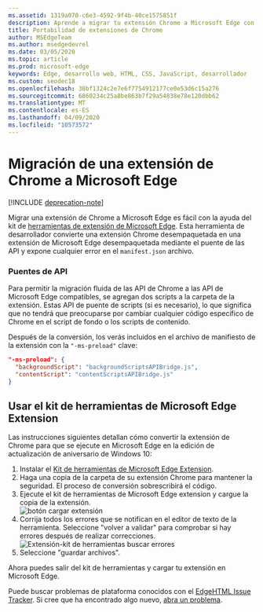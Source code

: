 ```yaml
---
ms.assetid: 1319a070-c6e3-4592-9f4b-40ce1575851f
description: Aprende a migrar tu extensión Chrome a Microsoft Edge con el kit de herramientas de Microsoft Edge Extension.
title: Portabilidad de extensiones de Chrome
author: MSEdgeTeam
ms.author: msedgedevrel
ms.date: 03/05/2020
ms.topic: article
ms.prod: microsoft-edge
keywords: Edge, desarrollo web, HTML, CSS, JavaScript, desarrollador
ms.custom: seodec18
ms.openlocfilehash: 38bf1324c2e7e6f7754912177ce0e53d6c15a276
ms.sourcegitcommit: 6860234c25a8be863b7f29a54838e78e120dbb62
ms.translationtype: MT
ms.contentlocale: es-ES
ms.lasthandoff: 04/09/2020
ms.locfileid: "10573572"
---
```

# Migración de una extensión de Chrome a Microsoft Edge  

[!INCLUDE [deprecation-note](../includes/deprecation-note.md)]  

Migrar una extensión de Chrome a Microsoft Edge es fácil con la ayuda del kit de [herramientas de extensión de Microsoft Edge](https://www.microsoft.com/store/p/microsoft-edge-extension-toolkit/9nblggh4txvb). Esta herramienta de desarrollador convierte una extensión Chrome desempaquetada en una extensión de Microsoft Edge desempaquetada mediante el puente de las API y expone cualquier error en el `manifest.json` archivo.


### Puentes de API
Para permitir la migración fluida de las API de Chrome a las API de Microsoft Edge compatibles, se agregan dos scripts a la carpeta de la extensión. Estas API de puente de scripts (si es necesario), lo que significa que no tendrá que preocuparse por cambiar cualquier código específico de Chrome en el script de fondo o los scripts de contenido.

Después de la conversión, los verás incluidos en el archivo de manifiesto de la extensión con la `"-ms-preload"` clave:

```json
"-ms-preload": {
  "backgroundScript": "backgroundScriptsAPIBridge.js",
  "contentScript": "contentScriptsAPIBridge.js"
}
```

## Usar el kit de herramientas de Microsoft Edge Extension

Las instrucciones siguientes detallan cómo convertir la extensión de Chrome para que se ejecute en Microsoft Edge en la edición de actualización de aniversario de Windows 10:

1. Instalar el [Kit de herramientas de Microsoft Edge Extension](https://www.microsoft.com/store/p/microsoft-edge-extension-toolkit/9nblggh4txvb).
2. Haga una copia de la carpeta de su extensión Chrome para mantener la seguridad. El proceso de conversión sobrescribirá el código. 
3. Ejecute el kit de herramientas de Microsoft Edge extension y cargue la copia de la extensión.  
 ![botón cargar extensión](./../media/save-folder.png)
4. Corrija todos los errores que se notifican en el editor de texto de la herramienta. Seleccione "volver a validar" para comprobar si hay errores después de realizar correcciones.  
 ![Extensión-kit de herramientas buscar errores](./../media/extension-toolkit.png)
5. Seleccione "guardar archivos".

Ahora puedes salir del kit de herramientas y cargar tu extensión en Microsoft Edge. 

Puede buscar problemas de plataforma conocidos con el [EdgeHTML Issue Tracker](http://issues.microsoftedge.com). Si cree que ha encontrado algo nuevo, [abra un problema](https://developer.microsoft.com/microsoft-edge/platform/issues/new/).
